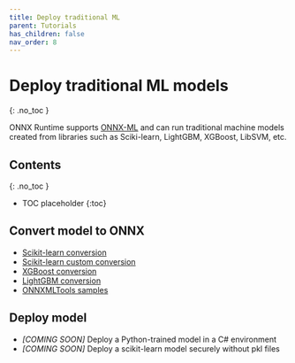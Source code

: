 ```yaml
---
title: Deploy traditional ML
parent: Tutorials
has_children: false
nav_order: 8
---
```


# Deploy traditional ML models
{: .no_toc }

ONNX Runtime supports [ONNX-ML](https://github.com/onnx/onnx/blob/master/docs/Operators-ml.md) and can run traditional machine models created from libraries such as Sciki-learn, LightGBM, XGBoost, LibSVM, etc.

## Contents
{: .no_toc }

* TOC placeholder
{:toc}

## Convert model to ONNX
* [Scikit-learn conversion](http://onnx.ai/sklearn-onnx/tutorial_1_simple.html)
* [Scikit-learn custom conversion](http://onnx.ai/sklearn-onnx/tutorial_2_new_converter.html)
* [XGBoost conversion](http://onnx.ai/sklearn-onnx/auto_tutorial/plot_gexternal_xgboost.html)
* [LightGBM conversion](http://onnx.ai/sklearn-onnx/auto_tutorial/plot_gexternal_lightgbm.html)
* [ONNXMLTools samples](https://github.com/onnx/onnxmltools/tree/master/docs/examples)

## Deploy model
* *[COMING SOON]* Deploy a Python-trained model in a C# environment
* *[COMING SOON]* Deploy a scikit-learn model securely without pkl files
